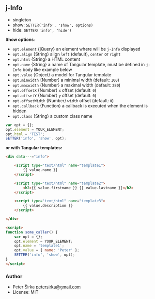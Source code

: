 ## j-Info

- singleton
- show: `SETTER('info', 'show', options)`
- hide: `SETTER('info', 'hide')`

__Show options__:

- `opt.element` {jQuery} an element where will be `j-Info` displayed
- `opt.align` {String} align `left` (default), `center` or `right`
- `opt.html` {String} a HTML content
- `opt.name` {String} a name of Tangular template, must be defined in `j-Info` body like example below
- `opt.value` {Object} a model for Tangular template
- `opt.minwidth` {Number} a minimal width (default: `100`)
- `opt.maxwidth` {Number} a maximal width (default: `280`)
- `opt.offsetX` {Number} `x` offset (default: `0`)
- `opt.offsetY` {Number} `y` offset (default: `0`)
- `opt.offsetWidth` {Number} `width` offset (default: `0`)
- `opt.callback` {Function} a callback is executed when the element is hidden
- `opt.class` {String} a custom class name

```javascript
var opt = {};
opt.element = YOUR_ELEMENT;
opt.html = 'TEST';
SETTER('info', 'show', opt);
````

__or with Tangular templates:__

```html
<div data---="info">

	<script type="text/html" name="template1">
		{{ value.name }}
	</script>

	<script type="text/html" name="template2">
		<h2>{{ value.firstname }} {{ value.lastname }}</h2>
	</script>

	<script type="text/html" name="template3">
		{{ value.description }}
	</script>

</div>

<script>
function some_caller() {
	var opt = {};
	opt.element = YOUR_ELEMENT;
	opt.name = 'template1';
	opt.value = { name: 'Peter' };
	SETTER('info', 'show', opt);
}
</script>
````

### Author

- Peter Širka <petersirka@gmail.com>
- License: MIT